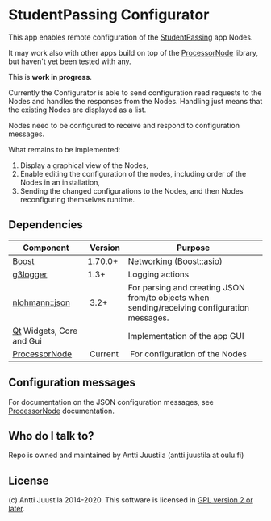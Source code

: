 # StudentPassing Configurator

This app enables remote configuration of the [StudentPassing](https://bitbucket.org/anttijuu/studentpassing)  app Nodes. 

It may work also with other apps build on top of the [ProcessorNode](https://bitbucket.org/anttijuu/processornode) library, but haven't yet been tested with any.

This is **work in progress**. 

Currently the Configurator is able to send configuration read requests to the Nodes and handles the responses from the Nodes. Handling just means that the existing Nodes are displayed as a list.

Nodes need to be configured to receive and respond to configuration messages.

What remains to be implemented:

1. Display a graphical view of the Nodes,
2. Enable editing the configuration of the nodes, including order of the Nodes in an installation,
3. Sending the changed configurations to the Nodes, and then Nodes reconfiguring themselves runtime.

## Dependencies

| Component | Version        | Purpose |
| --------------|---------------|-----------|
| [Boost](https://boost.org)          | 1.70.0+        | Networking (Boost::asio) |
| [g3logger](https://github.com/KjellKod/g3log)     | 1.3+             | Logging actions |
| [nlohmann::json](https://github.com/nlohmann/json) | 3.2+       | For parsing and creating JSON from/to objects when sending/receiving configuration messages. |
| [Qt](https://www.qt.io) Widgets, Core and Gui |    | Implementation of the app GUI |
| [ProcessorNode](https://bitbucket.org/anttijuu/processornode)  | Current | For configuration of the Nodes |

## Configuration messages

For documentation on the JSON configuration messages, see [ProcessorNode](https://bitbucket.org/anttijuu/processornode)  documentation.


## Who do I talk to? ##

Repo is owned and maintained by Antti Juustila (antti.juustila at oulu.fi)

## License ##

(c) Antti Juustila 2014-2020. This software is licensed in [GPL version 2 or later](https://opensource.org/licenses/gpl-2.0.php).



